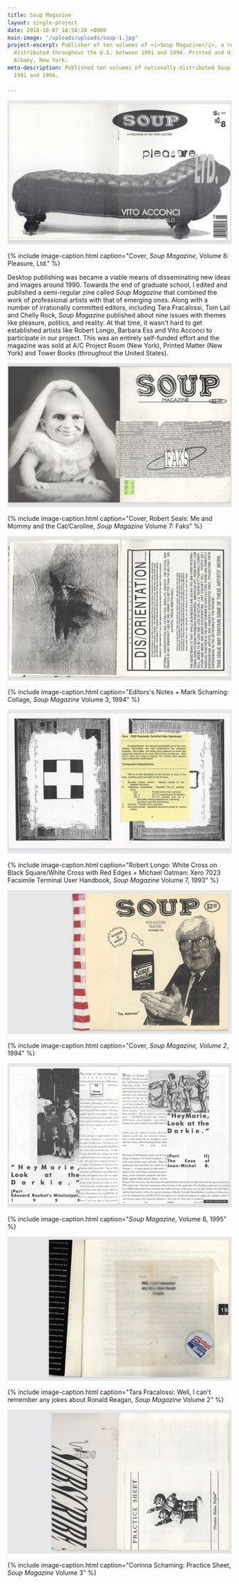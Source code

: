 ```yaml
---
title: Soup Magazine
layout: single-project
date: 2018-10-07 18:58:20 +0000
main-image: "/uploads/uploads/soup-1.jpg"
project-excerpt: Publisher of ten volumes of <i>Soup Magazine</i>, a rebellious zine
  distributed throughout the U.S. between 1991 and 1994. Printed and distributed in
  Albany, New York.
meta-description: Published ten volumes of nationally-distributed Soup Magazine between
  1991 and 1994.

---
```

![soup magazine cover](/uploads/uploads/soup-1.jpg)

{% include image-caption.html caption="Cover, <i>Soup Magazine</i>, Volume 8: Pleasure, Ltd." %}

Desktop publishing was became a viable means of disseminating new ideas and images around 1990. Towards the end of graduate school, I edited and published a semi-regular zine called <i>Soup Magazine</i> that combined the work of professional artists with that of emerging ones. Along with a number of irrationally committed editors, including Tara Fracalossi, Tom Lail and Chelly Rock, <i>Soup Magazine</i> published about nine issues with themes like pleasure, politics, and reality. At that time, it wasn't hard to get established artists like Robert Longo, Barbara Ess and Vito Acconci to participate in our project. This was an entirely self-funded effort and the magazine was sold at A/C Project Room (New York), Printed Matter (New York) and Tower Books (throughout the United States).

<section class="project" markdown="1">

![soup magazine cover](/uploads/uploads/soup-2.jpg)

{% include image-caption.html caption="Cover, Robert Seals: Me and Mommy and the Cat/Caroline, <i>Soup Magazine</i> Volume 7: Faks" %}

</section>

<section class="project-column-one" markdown="1">

![soup magazine interior spread](/uploads/uploads/soup-3.jpg)

{% include image-caption.html caption="Editors's Notes + Mark Schaming: Collage, <i>Soup Magazine</i> Volume 3, 1994" %}

</section>

<section class="project-column-two" markdown="1">

![soup magazine interior spread](/uploads/uploads/soup-4.jpg)

{% include image-caption.html caption="Robert Longo: White Cross on Black Square/White Cross with Red Edges + Michael Oatman: Xero 7023 Facsimile Terminal User Handbook, <i>Soup Magazine</i> Volume 7, 1993" %}

</section>

<section class="project-column-one" markdown="1">

![soup magazine cover](/uploads/uploads/soup-5.jpg)

{% include image-caption.html caption="Cover, <i>Soup Magazine, Volume 2</i>, 1994" %}

</section>

<section class="project-column-two" markdown="1">

![soup magazine interior spread](/uploads/uploads/soup-6.jpg)

{% include image-caption.html caption="<i>Soup Magazine</i>, Volume 8, 1995" %}

</section>

<section class="project-column-one" markdown="1">

![](/uploads/uploads/soup-7.jpg)

{% include image-caption.html caption="Tara Fracalossi: Well, I can't remember any jokes about Ronald Reagan, <i>Soup Magazine</i> Volume 2" %}

</section>

<section class="project-column-two" markdown="1">

![soup magazine interior spread](/uploads/uploads/soup-8.jpg)

{% include image-caption.html caption="Corinna Schaming: Practice Sheet, <i>Soup Magazine</i> Volume 3" %}

</section>